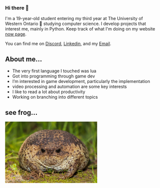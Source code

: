 ### Hi there 👋
I'm a 19-year-old student entering my third year at The University of Western Ontario 🚀 studying computer science. I develop projects that interest me, mainly in Python. Keep track of what I'm doing on my website [now page](http://www.andysit.com/_now_index/).

You can find me on [Discord](https://discordapp.com/users/221336351478513664), [Linkedin](https://www.linkedin.com/in/andy-sit/), and my [Email](andysit173@gmail.com).

About me...
---

- The very first language I touched was lua
- Got into programming through game dev
- I’m interested in game development, particularly the implementation
- video processing and automation are some key interests
- I like to read a lot about productivity
- Working on branching into different topics


see frog...
---

<img src="/frog.jpeg" alt="frog" width="300" height="200" />

